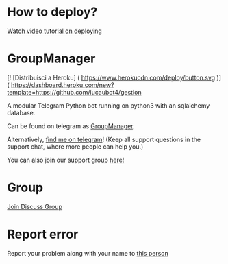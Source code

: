 # How to deploy?
[Watch video tutorial on deploying](https://youtu.be/gXXFpTAk6Vo)

# GroupManager

[! [Distribuisci a Heroku] ( https://www.herokucdn.com/deploy/button.svg )] ( https://dashboard.heroku.com/new?template=https://github.com/lucaubot4/gestion

A modular Telegram Python bot running on python3 with an sqlalchemy database.

Can be found on telegram as [GroupManager](https://t.me/tg_groupmanagerbot).

Alternatively, [find me on telegram](https://t.me/xditya)! (Keep all support questions in the support chat, where more people can help you.)

You can also join our support group [here!](https://t.me/tg_groupmanagerbot)

# Group
[Join Discuss Group](https://t.me/giveaways_24hrs)

# Report error
Report your problem along with your name to [this person](https://t.me/xditya)
